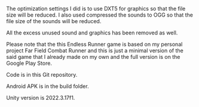 The optimization settings I did is to use DXT5 for graphics so that the file size will be reduced. I also used compressed the sounds to OGG so that the file size of the sounds will be reduced.

All the excess unused sound and graphics has been removed as well.

Please note that the this Endless Runner game is based on my personal project Far Field Combat Runner and this is just a minimal version of the said game that I already made on my own and the full version is on the Google Play Store.

Code is in this Git repository.

Android APK is in the build folder.

Unity version is 2022.3.17f1.